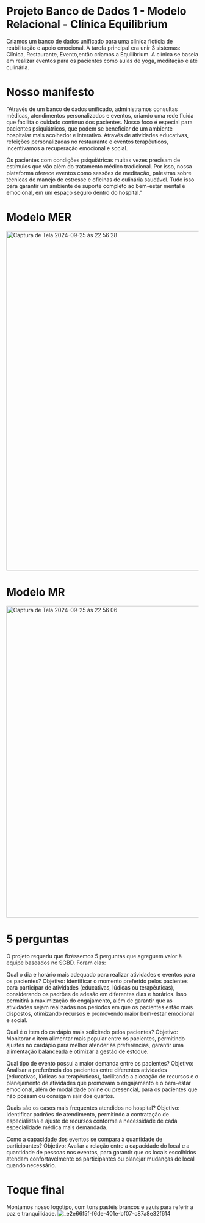 # Projeto Banco de Dados 1 - Modelo Relacional - Clínica Equilibrium
Criamos um banco de dados unificado para uma cliníca fictícia de reabilitação e apoio emocional. A tarefa principal era unir 3 sistemas: Clínica, Restaurante, Evento,então criamos a Equilibrium. A clínica se baseia em realizar eventos para os pacientes como aulas de yoga, meditação e até culinária. 
# Nosso manifesto
"Através de um banco de dados unificado, administramos consultas médicas, atendimentos personalizados e eventos, criando uma rede fluida que facilita o cuidado contínuo dos pacientes. Nosso foco é especial para pacientes psiquiátricos, que podem se beneficiar de um ambiente hospitalar mais acolhedor e interativo. Através de atividades educativas, refeições personalizadas no restaurante e eventos terapêuticos, incentivamos a recuperação emocional e social.

Os pacientes com condições psiquiátricas muitas vezes precisam de estímulos que vão além do tratamento médico tradicional. Por isso, nossa plataforma oferece eventos como sessões de meditação, palestras sobre técnicas de manejo de estresse e oficinas de culinária saudável. Tudo isso para garantir um ambiente de suporte completo ao bem-estar mental e emocional, em um espaço seguro dentro do hospital."
# Modelo MER
<img width="887" alt="Captura de Tela 2024-09-25 às 22 56 28" src="https://github.com/user-attachments/assets/90148f3e-b5a2-4085-86e8-bd0c26bcad8f">

# Modelo MR
<img width="814" alt="Captura de Tela 2024-09-25 às 22 56 06" src="https://github.com/user-attachments/assets/8d57e55d-9907-48db-9b82-495159a07ef7">

# 5 perguntas
O projeto requeriu que fizéssemos 5 perguntas que agreguem valor à equipe baseados no SGBD. Foram elas: 

Qual o dia e horário mais adequado para realizar atividades e eventos para os pacientes?
Objetivo: Identificar o momento preferido pelos pacientes para participar de atividades (educativas, lúdicas ou terapêuticas), considerando os padrões de adesão em diferentes dias e horários. Isso permitirá a maximização do engajamento, além de garantir que as atividades sejam realizadas nos períodos em que os pacientes estão mais dispostos, otimizando recursos e promovendo maior bem-estar emocional e social.

Qual é o item do cardápio mais solicitado pelos pacientes?
Objetivo: Monitorar o item alimentar mais popular entre os pacientes, permitindo ajustes no cardápio para melhor atender às preferências, garantir uma alimentação balanceada e otimizar a gestão de estoque.

Qual tipo de evento possui a maior demanda entre os pacientes?
Objetivo: Analisar a preferência dos pacientes entre diferentes atividades (educativas, lúdicas ou terapêuticas), facilitando a alocação de recursos e o planejamento de atividades que promovam o engajamento e o bem-estar emocional, além de modalidade online ou presencial, para os pacientes que não possam ou consigam sair dos quartos.

Quais são os casos mais frequentes atendidos no hospital?
Objetivo: Identificar padrões de atendimento, permitindo a contratação de especialistas e ajuste de recursos conforme a necessidade de cada especialidade médica mais demandada.

Como a capacidade dos eventos se compara à quantidade de participantes?
Objetivo: Avaliar a relação entre a capacidade do local e a quantidade de pessoas nos eventos, para garantir que os locais escolhidos atendam confortavelmente os participantes ou planejar mudanças de local quando necessário.

# Toque final
Montamos nosso logotipo, com tons pastéis brancos e azuis para referir a paz e tranquilidade.
![_e2e66f5f-f6de-401e-bf07-c87a8e32f614](https://github.com/user-attachments/assets/4088c15f-67e9-46db-8ab1-65d6590bfcd9)

